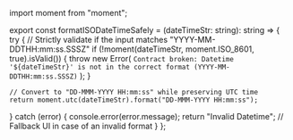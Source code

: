 import moment from "moment";

export const formatISODateTimeSafely = (dateTimeStr: string): string => {
  try {
    // Strictly validate if the input matches "YYYY-MM-DDTHH:mm:ss.SSSZ"
    if (!moment(dateTimeStr, moment.ISO_8601, true).isValid()) {
      throw new Error(
        `Contract broken: Datetime '${dateTimeStr}' is not in the correct format (YYYY-MM-DDTHH:mm:ss.SSSZ)`
      );
    }

    // Convert to "DD-MMM-YYYY HH:mm:ss" while preserving UTC time
    return moment.utc(dateTimeStr).format("DD-MMM-YYYY HH:mm:ss"); 
  } catch (error) {
    console.error(error.message);
    return "Invalid Datetime"; // Fallback UI in case of an invalid format
  }
};
